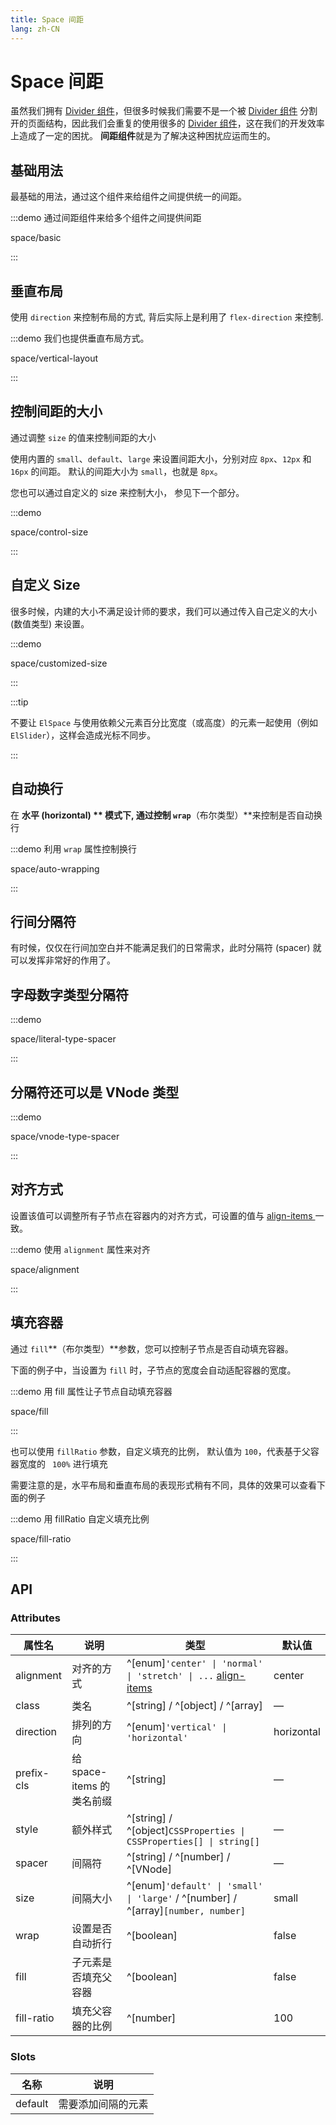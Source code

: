 ```yaml
---
title: Space 间距
lang: zh-CN
---
```


# Space 间距

虽然我们拥有 [Divider 组件](/zh-CN/component/divider)，但很多时候我们需要不是一个被 [Divider 组件](/zh-CN/component/divider) 分割开的页面结构，因此我们会重复的使用很多的 [Divider 组件](/zh-CN/component/divider)，这在我们的开发效率上造成了一定的困扰。 **间距组件**就是为了解决这种困扰应运而生的。

## 基础用法

最基础的用法，通过这个组件来给组件之间提供统一的间距。

:::demo 通过间距组件来给多个组件之间提供间距

space/basic

:::

## 垂直布局

使用 `direction` 来控制布局的方式, 背后实际上是利用了 `flex-direction` 来控制.

:::demo 我们也提供垂直布局方式。

space/vertical-layout

:::

## 控制间距的大小

通过调整 `size` 的值来控制间距的大小

使用内置的 `small`、`default`、`large` 来设置间距大小，分别对应 `8px`、`12px` 和 `16px` 的间距。 默认的间距大小为 `small`，也就是 `8px`。

您也可以通过自定义的 size 来控制大小， 参见下一个部分。

:::demo

space/control-size

:::

## 自定义 Size

很多时候，内建的大小不满足设计师的要求，我们可以通过传入自己定义的大小 (数值类型) 来设置。

:::demo

space/customized-size

:::

:::tip

不要让 `ElSpace` 与使用依赖父元素百分比宽度（或高度）的元素一起使用（例如 `ElSlider`），这样会造成光标不同步。

:::

## 自动换行

在 **水平 (horizontal) ** 模式下, 通过控制 `wrap`**（布尔类型）**来控制是否自动换行

:::demo 利用 `wrap` 属性控制换行

space/auto-wrapping

:::

## 行间分隔符

有时候，仅仅在行间加空白并不能满足我们的日常需求，此时分隔符 (spacer) 就可以发挥非常好的作用了。

## 字母数字类型分隔符

:::demo

space/literal-type-spacer

:::

## 分隔符还可以是 VNode 类型

:::demo

space/vnode-type-spacer

:::

## 对齐方式

设置该值可以调整所有子节点在容器内的对齐方式，可设置的值与 [align-items ](https://developer.mozilla.org/en-US/docs/Web/CSS/align-items)一致。

:::demo 使用 `alignment` 属性来对齐

space/alignment

:::

## 填充容器

通过 `fill`**（布尔类型）**参数，您可以控制子节点是否自动填充容器。

下面的例子中，当设置为 `fill` 时，子节点的宽度会自动适配容器的宽度。

:::demo 用 fill 属性让子节点自动填充容器

space/fill

:::

也可以使用 `fillRatio` 参数，自定义填充的比例， 默认值为 `100`，代表基于父容器宽度的 ` 100%` 进行填充

需要注意的是，水平布局和垂直布局的表现形式稍有不同，具体的效果可以查看下面的例子

:::demo 用 fillRatio 自定义填充比例

space/fill-ratio

:::

## API

### Attributes

| 属性名        | 说明                  | 类型                                                                                                                               | 默认值        |
| ---------- | ------------------- | -------------------------------------------------------------------------------------------------------------------------------- | ---------- |
| alignment  | 对齐的方式               | ^[enum]`'center' \| 'normal' \| 'stretch' \| ...` [align-items](https://developer.mozilla.org/en-US/docs/Web/CSS/align-items) | center     |
| class      | 类名                  | ^[string] / ^[object] / ^[array]                                                                                                 | —          |
| direction  | 排列的方向               | ^[enum]`'vertical' \| 'horizontal'`                                                                                             | horizontal |
| prefix-cls | 给 space-items 的类名前缀 | ^[string]                                                                                                                        | —          |
| style      | 额外样式                | ^[string] / ^[object]`CSSProperties \| CSSProperties[] \| string[]`                                                            | —          |
| spacer     | 间隔符                 | ^[string] / ^[number] / ^[VNode]                                                                                                 | —          |
| size       | 间隔大小                | ^[enum]`'default' \| 'small' \| 'large'` / ^[number] / ^[array]`[number, number]`                                              | small      |
| wrap       | 设置是否自动折行            | ^[boolean]                                                                                                                       | false      |
| fill       | 子元素是否填充父容器          | ^[boolean]                                                                                                                       | false      |
| fill-ratio | 填充父容器的比例            | ^[number]                                                                                                                        | 100        |

### Slots

| 名称      | 说明        |
| ------- | --------- |
| default | 需要添加间隔的元素 |
